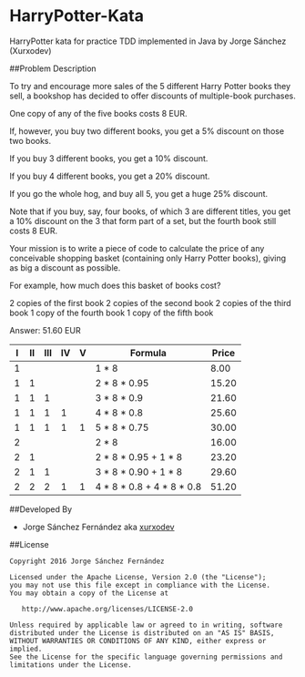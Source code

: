 # HarryPotter-Kata
HarryPotter kata for practice TDD implemented in Java by Jorge Sánchez (Xurxodev) 

##Problem Description

To try and encourage more sales of the 5 different Harry
Potter books they sell, a bookshop has decided to offer
discounts of multiple-book purchases.

One copy of any of the five books costs 8 EUR.

If, however, you buy two different books, you get a 5%
discount on those two books.

If you buy 3 different books, you get a 10% discount.

If you buy 4 different books, you get a 20% discount.

If you go the whole hog, and buy all 5, you get a huge 25%
discount.

Note that if you buy, say, four books, of which 3 are
different titles, you get a 10% discount on the 3 that
form part of a set, but the fourth book still costs 8 EUR.

Your mission is to write a piece of code to calculate the
price of any conceivable shopping basket (containing only
Harry Potter books), giving as big a discount as possible.

For example, how much does this basket of books cost?

2 copies of the first book
2 copies of the second book
2 copies of the third book
1 copy of the fourth book
1 copy of the fifth book

Answer: 51.60 EUR

|  I  |  II  | III |  IV  |  V  |          Formula          |  Price  |
|-----|------|-----|------|-----|---------------------------|---------|
|  1  |      |     |      |     |     1 * 8                 |  8.00   |
|  1  |  1   |     |      |     |     2 * 8 * 0.95          |  15.20  |
|  1  |  1   |  1  |      |     |     3 * 8 * 0.9           |  21.60  |
|  1  |  1   |  1  |  1   |     |     4 * 8 * 0.8           |  25.60  |
|  1  |  1   |  1  |  1   |  1  |     5 * 8 * 0.75          |  30.00  |
|  2  |      |     |      |     |     2 * 8                 |  16.00  |
|  2  |  1   |     |      |     |     2 * 8 * 0.95 + 1 * 8  |  23.20  |
|  2  |  1   |  1  |      |     |     3 * 8 * 0.90 + 1 * 8  |  29.60  |
|  2  |  2   |  2  |  1   |  1  | 4 * 8 * 0.8 + 4 * 8 * 0.8 |  51.20  |

##Developed By

* Jorge Sánchez Fernández aka [xurxodev](https://twitter.com/xurxodev)

##License


    Copyright 2016 Jorge Sánchez Fernández

    Licensed under the Apache License, Version 2.0 (the "License");
    you may not use this file except in compliance with the License.
    You may obtain a copy of the License at

       http://www.apache.org/licenses/LICENSE-2.0

    Unless required by applicable law or agreed to in writing, software
    distributed under the License is distributed on an "AS IS" BASIS,
    WITHOUT WARRANTIES OR CONDITIONS OF ANY KIND, either express or implied.
    See the License for the specific language governing permissions and
    limitations under the License.

